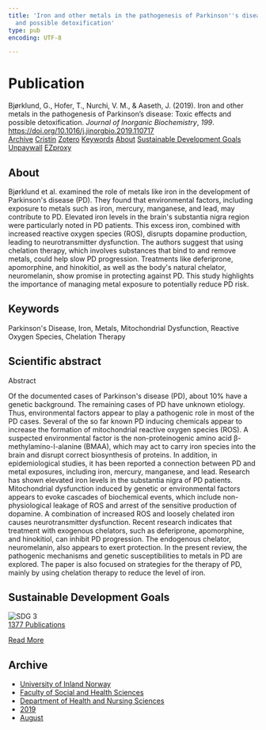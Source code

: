 ```yaml
---
title: 'Iron and other metals in the pathogenesis of Parkinson''s disease: Toxic effects
  and possible detoxification'
type: pub
encoding: UTF-8

---
```

<h1>Publication</h1>
<article id="csl-bib-container-P5MKRDAJ" class="csl-bib-container">
  <div class="csl-bib-body"> <div class="csl-entry">Bjørklund, G., Hofer, T., Nurchi, V. M., &#38; Aaseth, J. (2019). Iron and other metals in the pathogenesis of Parkinson’s disease: Toxic effects and possible detoxification. <i>Journal of Inorganic Biochemistry</i>, <i>199</i>. <a href="https://doi.org/10.1016/j.jinorgbio.2019.110717">https://doi.org/10.1016/j.jinorgbio.2019.110717</a></div> </div>
  <div class="csl-bib-buttons">
    <a href="#taxonomy-article-P5MKRDAJ" alt="archive" class="csl-bib-button">Archive</a>
    <a href="https://app.cristin.no/results/show.jsf?id=1715238" alt="Cristin" class="csl-bib-button">Cristin</a>
    <a href="http://zotero.org/groups/5881554/items/P5MKRDAJ" alt="Zotero" class="csl-bib-button">Zotero</a>
    <a href="#keywords-article-P5MKRDAJ" alt="keywords" class="csl-bib-button">Keywords</a>
    <a href="#about-article-P5MKRDAJ" alt="about_pub" class="csl-bib-button">About</a>
    <a href="#sdg-article-P5MKRDAJ" alt="sdg" class="csl-bib-button">Sustainable Development Goals</a>
    <a href="https://doi.org/10.1016/j.jinorgbio.2019.110717" alt="Unpaywall" class="csl-bib-button">Unpaywall</a>
    <a href="https://doi.org/10.1016/j.jinorgbio.2019.110717" alt="EZproxy" class="csl-bib-button">EZproxy</a>
  </div>
  <div id="csl-bib-meta-container-P5MKRDAJ"></div>
</article>
<div id="csl-bib-meta-P5MKRDAJ" class="csl-bib-meta">
  <article id="about-article-P5MKRDAJ" class="about_pub-article">
    <h1>About</h1>
    Bjørklund et al. examined the role of metals like iron in the development of Parkinson's disease (PD). They found that environmental factors, including exposure to metals such as iron, mercury, manganese, and lead, may contribute to PD. Elevated iron levels in the brain's substantia nigra region were particularly noted in PD patients. This excess iron, combined with increased reactive oxygen species (ROS), disrupts dopamine production, leading to neurotransmitter dysfunction. The authors suggest that using chelation therapy, which involves substances that bind to and remove metals, could help slow PD progression. Treatments like deferiprone, apomorphine, and hinokitiol, as well as the body's natural chelator, neuromelanin, show promise in protecting against PD. This study highlights the importance of managing metal exposure to potentially reduce PD risk.
  </article>
  <article id="keywords-article-P5MKRDAJ" class="keywords-article">
    <h1>Keywords</h1>
    Parkinson's Disease, Iron, Metals, Mitochondrial Dysfunction, Reactive Oxygen Species, Chelation Therapy
  </article>
  <article id="abstract-article-P5MKRDAJ" class="abstract-article">
    <h1>Scientific abstract</h1>
    Abstract 
 
 
Of the documented cases of Parkinson's disease (PD), about 10% have a genetic background. The remaining cases of PD have unknown etiology. Thus, environmental factors appear to play a pathogenic role in most of the PD cases. Several of the so far known PD inducing chemicals appear to increase the formation of mitochondrial reactive oxygen species (ROS). A suspected environmental factor is the non-proteinogenic amino acid β-methylamino-l-alanine (BMAA), which may act to carry iron species into the brain and disrupt correct biosynthesis of proteins. In addition, in epidemiological studies, it has been reported a connection between PD and metal exposures, including iron, mercury, manganese, and lead. Research has shown elevated iron levels in the substantia nigra of PD patients. Mitochondrial dysfunction induced by genetic or environmental factors appears to evoke cascades of biochemical events, which include non-physiological leakage of ROS and arrest of the sensitive production of dopamine. A combination of increased ROS and loosely chelated iron causes neurotransmitter dysfunction. Recent research indicates that treatment with exogenous chelators, such as deferiprone, apomorphine, and hinokitiol, can inhibit PD progression. The endogenous chelator, neuromelanin, also appears to exert protection. In the present review, the pathogenic mechanisms and genetic susceptibilities to metals in PD are explored. The paper is also focused on strategies for the therapy of PD, mainly by using chelation therapy to reduce the level of iron.
  </article>
  <article id="sdg-article-P5MKRDAJ" class="sdg-article">
    <h1>Sustainable Development Goals</h1>
    <div class="sdg-container"><div id="sdg3" class="sdg">
        <img src="{{< params subfolder >}}images/sdg/sdg03_en.png" class="image" alt="SDG 3">
        <div class="sdg-overlay">
          <a href="{{< params subfolder >}}en/archive/?sdg=3#archive" class="sdg-publication-count"><span>1377</span> Publications</a>
          <p><a href="https://sdgs.un.org/goals/goal3" class="sdg-read-more">Read More</a></p>
        </div>
      </div></div>
  </article>
  <article id="taxonomy-article-P5MKRDAJ" class="taxonomy-article">
    <h1>Archive</h1>
    <ul>
      <li><a href="{{< params subfolder >}}en/archive/?key=3DCRN523">University of Inland Norway</a></li>
      <li><a href="{{< params subfolder >}}en/archive/?key=IDKFS3MX">Faculty of Social and Health Sciences</a></li>
      <li><a href="{{< params subfolder >}}en/archive/?key=GTV4ECMZ">Department of Health and Nursing Sciences</a></li>
      <li><a href="{{< params subfolder >}}en/archive/?key=E7THIEEM">2019</a></li>
      <li><a href="{{< params subfolder >}}en/archive/?key=RVVJX4EK">August</a></li>
    </ul>
  </article>
</div>
